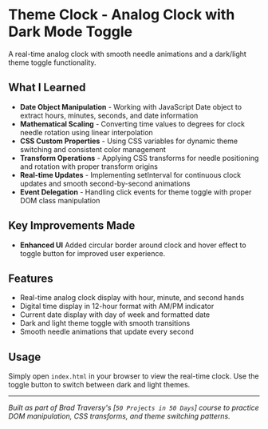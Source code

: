 # Theme Clock - Analog Clock with Dark Mode Toggle

A real-time analog clock with smooth needle animations and a dark/light theme toggle functionality.

## What I Learned

- **Date Object Manipulation** - Working with JavaScript Date object to extract hours, minutes, seconds, and date information
- **Mathematical Scaling** - Converting time values to degrees for clock needle rotation using linear interpolation
- **CSS Custom Properties** - Using CSS variables for dynamic theme switching and consistent color management
- **Transform Operations** - Applying CSS transforms for needle positioning and rotation with proper transform origins
- **Real-time Updates** - Implementing setInterval for continuous clock updates and smooth second-by-second animations
- **Event Delegation** - Handling click events for theme toggle with proper DOM class manipulation

## Key Improvements Made

- **Enhanced UI** Added circular border around clock and hover effect to toggle button for improved user experience.


## Features

- Real-time analog clock display with hour, minute, and second hands
- Digital time display in 12-hour format with AM/PM indicator
- Current date display with day of week and formatted date
- Dark and light theme toggle with smooth transitions
- Smooth needle animations that update every second

## Usage

Simply open `index.html` in your browser to view the real-time clock. Use the toggle button to switch between dark and light themes.

---

*Built as part of Brad Traversy's [`50 Projects in 50 Days`] course to practice DOM manipulation, CSS transforms, and theme switching patterns.*